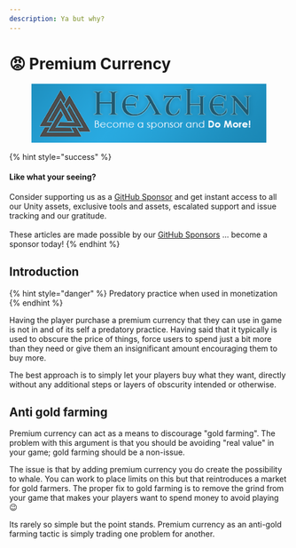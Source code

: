 ```yaml
---
description: Ya but why?
---
```


# 😡 Premium Currency

<figure><img src="../../../../.gitbook/assets/512x128 Sponsor Banner.png" alt="Become a sponsor and Do More"><figcaption></figcaption></figure>

{% hint style="success" %}
#### Like what your seeing?

Consider supporting us as a [GitHub Sponsor](../../../../where-to-buy/become-a-sponsor.md) and get instant access to all our Unity assets, exclusive tools and assets, escalated support and issue tracking and our gratitude.\
\
These articles are made possible by our [GitHub Sponsors](https://github.com/sponsors/heathen-engineering) ... become a sponsor today!
{% endhint %}

## Introduction

{% hint style="danger" %}
Predatory practice when used in monetization
{% endhint %}

Having the player purchase a premium currency that they can use in game is not in and of its self a predatory practice. Having said that it typically is used to obscure the price of things, force users to spend just a bit more than they need or give them an insignificant amount encouraging them to buy more.

The best approach is to simply let your players buy what they want, directly without any additional steps or layers of obscurity intended or otherwise.&#x20;

## Anti gold farming

Premium currency can act as a means to discourage "gold farming". The problem with this argument is that you should be avoiding "real value" in your game; gold farming should be a non-issue.&#x20;

The issue is that by adding premium currency you do create the possibility to whale. You can work to place limits on this but that reintroduces a market for gold farmers. The proper fix to gold farming is to remove the grind from your game that makes your players want to spend money to avoid playing 😉

Its rarely so simple but the point stands. Premium currency as an anti-gold farming tactic is simply trading one problem for another.
